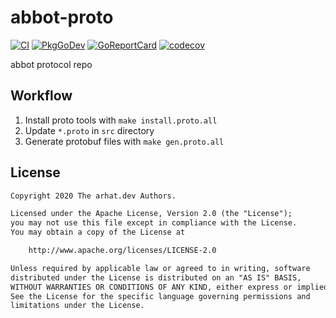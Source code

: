 # abbot-proto

[![CI](https://github.com/arhat-dev/abbot-proto/workflows/CI/badge.svg)](https://github.com/arhat-dev/abbot-proto/actions?query=workflow%3ACI)
[![PkgGoDev](https://pkg.go.dev/badge/arhat.dev/abbot-proto)](https://pkg.go.dev/arhat.dev/abbot-proto)
[![GoReportCard](https://goreportcard.com/badge/arhat.dev/abbot-proto)](https://goreportcard.com/report/arhat.dev/abbot-proto)
[![codecov](https://codecov.io/gh/arhat-dev/abbot-proto/branch/master/graph/badge.svg)](https://codecov.io/gh/arhat-dev/abbot-proto)

abbot protocol repo

## Workflow

1. Install proto tools with `make install.proto.all`
1. Update `*.proto` in `src` directory
1. Generate protobuf files with `make gen.proto.all`

## License

```txt
Copyright 2020 The arhat.dev Authors.

Licensed under the Apache License, Version 2.0 (the "License");
you may not use this file except in compliance with the License.
You may obtain a copy of the License at

    http://www.apache.org/licenses/LICENSE-2.0

Unless required by applicable law or agreed to in writing, software
distributed under the License is distributed on an "AS IS" BASIS,
WITHOUT WARRANTIES OR CONDITIONS OF ANY KIND, either express or implied.
See the License for the specific language governing permissions and
limitations under the License.
```
